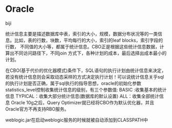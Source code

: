 # Oracle
biji


统计信息主要是描述数据库中表，索引的大小，规模，数据分布状况等的一类信息。比如，表的行数，块数，平均每行的大小，索引的leaf blocks，索引字段的行数，
不同值的大小等，都属于统计信息。CBO正是根据这些统计信息数据，计算出不同访问路径下，不同join 方式下，各种计划的成本，最后选择出成本最小的计划。

在CBO(基于代价的优化器模式)条件下，SQL语句的执行计划由统计信息来决定，若没有统计信息则会采取动态采样的方式决定执行计划！可以说统计信息关乎sql的执行计划是否正确，属于sql执行的指导思想，oracle的初始化参数statistics_level控制收集统计信息的级别，有三个参数值:
BASIC :收集基本的统计信息
TYPICAL：收集大部分统计信息(数据库的默认设置)
ALL：收集全部统计信息
Oracle 10g之后，Query Optimizer就已经将CBO作为默认优化器，并且Oracle官方不再支持RBO服务。


weblogic.jar在启动weblogic服务的时候就被自动添加到CLASSPATH中
